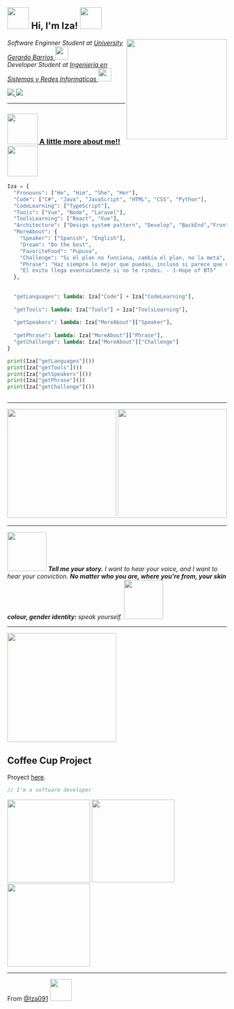  <h2> <img src="https://media.giphy.com/media/Da1KCMzsm6d1fcUGLd/giphy.gif" width="50"> Hi, I'm Iza! <img src="https://media.giphy.com/media/VcwFL1JU5ZVBh7Fts0/giphy.gif" width="50"></h2>
<img align='right' src="https://media.giphy.com/media/D0bvedQBJJJ5M42wNG/giphy.gif" width="230">  
<p><em> Software Enginner Student at <a href="https://ugb.edu.sv/" target="_blank" >University Gerardo Barrios </a><img src="https://media.giphy.com/media/vjCEgY6ci1i2wgndJm/giphy.gif" width="30"></br>Developer Student at <a href="https://ugb.edu.sv/ingenieria-en-sistemas-y-redes-informaticas-semipresencial/" target="_blank">Ingeniería en Sistemas y Redes Informaticas </a><img src="https://media.giphy.com/media/YnNnXdEWvSSd763q0E/giphy.gif" width="30"> 
</em></p>
<a href="https://www.linkedin.com/in/e-isa%C3%ADasvllgsortiz/"><img src="https://img.shields.io/badge/linkedin-%230077B5.svg?&style=for-the-badge&logo=linkedin&logoColor=white" />
 <a href="mailto:izagithub26@gmail.com?subject=HEY%20Git%20User%20Here"><img src="https://img.shields.io/badge/gmail-%23D14836.svg?&style=for-the-badge&logo=gmail&logoColor=white" />

  
---

### <img src="https://media.giphy.com/media/ulUbC9aP9O8GAii3DY/giphy.gif" width="70"> A little more about me!!  <img src="https://media.giphy.com/media/fwVP07bjnMy5wJviHW/giphy.gif" width="70">

```python
Iza = {
  "Pronouns": ["He", "Him", "She", "Her"], 
  "Code": ["C#", "Java", "JavaScript", "HTML", "CSS", "Python"],
  "CodeLearning": ["TypeScript"],
  "Tools": ["Vue", "Node", "Laravel"],
  "ToolsLearning": ["React", "Vue"],
  "Architecture": ["Design system pattern", "Develop", "BackEnd","FrontEnd"],
  "MoreAbout": {
    "Speaker": ["Spanish", "English"],
    "Dream": "Do the best",
    "FavoriteFood": "Pupusa",
    "Challenge": "Si el plan no funciona, cambia el plan, no la meta",
    "Phrase": "Haz siempre lo mejor que puedas, incluso si parece que nadie está viendo. " + 
    "El éxito llega eventualmente si no te rindes. - J-Hope of BTS"
  },
 
  
  "getLanguages": lambda: Iza["Code"] + Iza["CodeLearning"],
  
  "getTools": lambda: Iza["Tools"] + Iza["ToolsLearning"],
  
  "getSpeakers": lambda: Iza["MoreAbout"]["Speaker"],
  
  "getPhrase": lambda: Iza["MoreAbout"]["Phrase"],
  "getChallenge": lambda: Iza["MoreAbout"]["Challenge"]
}

print(Iza["getLanguages"]())
print(Iza["getTools"]())
print(Iza["getSpeakers"]())
print(Iza["getPhrase"]())
print(Iza["getChallenge"]())



``` 
---

<img src="https://media.giphy.com/media/l2AWFSUz5OLT0IljwA/giphy.gif" width="250"> 



<img src="https://media.giphy.com/media/H42HxutOgUwRAkFX85/giphy.gif" width="250"> 

---
<img src="https://media.giphy.com/media/eGyF7Nek7QQZXLBC1Z/giphy.gif" width="90">  <em><b> Tell me your story.</b> I want to hear your voice, and I want to hear your conviction. <b> No matter who you are, where you’re from, your skin colour, gender identity: </b> speak yourself.</em>  <img src="https://media.giphy.com/media/H3BownFihDztS6QNRI/giphy.gif" width="90">


---
<img src="https://media.giphy.com/media/YOAho0PHXMEz0kL8tA/giphy.gif" width="250"> 

  ## Coffee Cup Project

Proyect [here](https://github.com/Iza091/Coffe-Cup/blob/main/index.html).


  ```javascript
// I'm a software developer
``` 
  
<img src="https://media.giphy.com/media/JpLvR1AirQDg34UYIk/giphy.gif" width="190"> 
<img src="https://media.giphy.com/media/14wm71RSxaYX60/giphy.gif" width="190"> 
<img src="https://media.giphy.com/media/v1.Y2lkPTc5MGI3NjExdmtodW9tcGZwcDY2Z2dlb2JocmUyZHkwMXhlN3dubjQzMzBxMjZubCZlcD12MV9pbnRlcm5hbF9naWZfYnlfaWQmY3Q9Zw/QhtEyc5t9JEfAd3Vgm/giphy.gif" width="190">    



  
---
  
From [@Iza091](https://github.com/Iza091) <img src="https://media.giphy.com/media/XYyxh0R1XilajMWB8X/giphy.gif" width="50"></h2>


 


